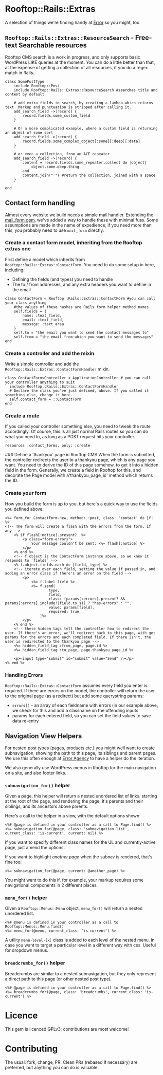 # Rooftop::Rails::Extras
A selection of things we're finding handy at [Error](http://error.agency) so you might, too.

## `Rooftop::Rails::Extras::ResourceSearch` - Free-text Searchable resources
Rooftop CMS search is a work in progress, and only supports basic WordPress LIKE queries at the moment. You can do a little better than that, at the expense of getting a collection of all resources, if you do a regex match in Rails.
 
```
class SomePostType
    include Rooftop::Post
    include Rooftop::Rails::Extras::ResourceSearch #searches title and content by default
    
    # add extra fields to search, by creating a lambda which returns text. Markup and punctuation is stripped after calling it.
    add_search_field ->(record) {
        record.fields.some_custom_field
    }
    
    # Or a more complicated example, where a custom field is returning an object of some sort
    add_search_field ->(record) {
        record.fields.some_complex_object[:some][:deep][:data]
    }
    
    # or even a collection, from an ACF repeater
    add_search_field ->(record) {
        content = record.fields.some_repeater.collect do |object|
            object.some.deep.thing
        end
        content.join(" ") #return the collection, joined with a space
    }
    
end
```

## Contact form handling
Almost every website we build needs a simple mail handler. Extending the [mail_form gem](https://github.com/plataformatec/mail_form), we've added a way to handle these with minimal fuss. Some assumptions are made in the name of expedience; if you need more than this, you probably need to use `mail_form` directly.

### Create a contact form model, inheriting from the Rooftop extras one
First define a model which inherits from `Rooftop::Rails::Extras::ContactForm`. You need to do some setup in here, including:

* Defining the fields (and types) you need to handle
* The to / from addresses, and any extra headers you want to define in the email

```
class ContactForm < Rooftop::Rails::Extras::ContactForm #you can call your class anything
    #the values of these hashes are Rails form helper method names
    self.fields = {
        name: :text_field, 
        email: :text_field,
        message: :text_area
    }
    self.to = "the email you want to send the contact messages to"
    self.from = "the email from which you want to send the messages"
end
```

### Create a controller and add the mixin
Write a simple controller and add the `Rooftop::Rails::Extras::ContactFormHandler` mixin.

```
class ContactFormsController < ApplicationController # you can call your controller anything to suit
  include Rooftop::Rails::Extras::ContactFormHandler
  # Declare the class you've just defined, above. If you called it something else, change it here.
  self.contact_form = ::ContactForm
end
```

### Create a route
If you called your controller something else, you need to tweak the route accordingly. Of course, this is all just normal Rails routes so you can do what you need to, as long as a POST request hits your controller.

```
resources :contact_forms, only: :create
```

### Define a 'thankyou' page in Rooftop CMS
When the form is submitted, the controller redirects the user to a thankyou page, which is any page you want. You need to derive the ID of this page somehow, to get it into a hidden field in the form. Generally, we create a field in Rooftop for this, and decorate the Page model with a'thankyou_page_id' method which returns the ID. 

### Create your form
How you build the form is up to you, but here's a quick way to use the fields you defined above.

```
<%= form_for ContactForm.new, method: :post, class: 'contact' do |f| %>
<!-- The form will create a flash with the errors from the form, if any -->
    <% if flash[:notice].present?  %>
        <p class="form-errors">
            Your message couldn't be sent: <%= flash[:notice] %>
        </p>
    <% end %>
    <!-- f.object is the ContactForm instance above, so we know it responds to `fields` -->
    <% f.object.fields.each do |field, type| %>
    <!-- iterate over each field, setting the value if passed in, and adding an error class if there's an error on the field -->
        <p>
            <%= f.label field %>
            <%= f.send(
                    type,
                    field,
                    class: (params[:errors].present? && params[:errors].include?(field.to_s)) ? "has-errors" : "",
                    value: params[field],
                    required: true
                )%>
        </p>
    <% end %>
    <!-- these hidden tags tell the controller how to redirect the user. If there's an error, we'll redirect back to this page, with get params for the errors and each completed field. If there isn't, the user is redirected to the thankyou page -->
    <%= hidden_field_tag :from_page, page.id %>
    <%= hidden_field_tag :to_page, page.thankyou_page_id %>

    <p><input type="submit" id="submit" value="Send" /></p>
<% end %>
```

### Handling Errors
`Rooftop::Rails::Extras::ContactForm` assumes every field you enter is required. If there are errors on the model, the controller will return the user to the original page (as a redirect) but add some querystring params:

* `errors[]` - an array of each fieldname with errors (in our example above, we check for this and add a classname on the offending inputs
* params for each entered field, so you can set the field values to save data re-entry

## Navigation View Helpers
For nested post types (pages, products etc.) you might well want to create subnavigation, showing the path to this page, its siblings and parent pages. We use this often enough at [Error Agency](http://error.agency) to have a helper do the iteration.

We also generally use WordPress menus in Rooftop for the main navigation on a site, and also footer links.

### `subnavigation_for()` helper
Given a page, this helper will return a nested unordered list of links, starting at the root of the page, and rendering the page, it's parents and their siblings, and its ancestors above parents.

Here's a call to the helper in a view, with the default options shown:

```
<%# @page is defined in your controller as a call to Page.find() %>
<%= subnavigation_for(@page, class: 'subnavigation-list', current_class: 'is-current', current: nil) %>
```

If you want to specify different class names for the UL and currently-active page, just amend the options.

If you want to highlight *another page* when the subnav is rendered, that's fine too:

```
<%= subnavigation_for(@page, current: @another_page) %>
```

You might want to do this if, for example, your markup requires some navigational components in 2 different places.

### `menu_for()` helper
Given a `Rooftop::Menus::Menu` object, `menu_for()` will return a nested unordered list.

```
<%# @menu is defined in your controller as a call to Rooftop::Menus::Menu.find()
<%= menu_for(@menu, current_class: 'is-current') %>
```

A utility `menu-level-[x]` class is added to each level of the nested menu, in case you want to target a particular level in a different way with css. Useful for dropdown menus.

### `breadcrumbs_for()` helper
Breadcrumbs are similar to a nested subnavigation, but they only represent a direct path to this page (or other nested post type).

```
<%# @page is defined in your controller as a call to Page.find() %>
<%= breadcrumbs_for(@page, class: 'breadcrumbs', current_class: 'is-current') %>
```

# Licence
This gem is licenced GPLv3; contributions are most welcome!

# Contributing
The usual: fork, change, PR. Clean PRs (rebased if necessary) are preferred, but anything you can do is valuable.